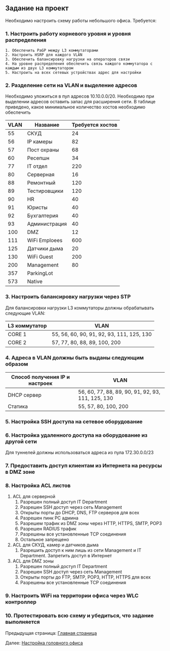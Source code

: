 ## Задание на проект

Необходимо настроить схему работы небольшого офиса. Требуется:
### 1. **Настроить работу корневого уровня и уровня распределения**

    1. Обеспечить PaGP между L3 коммутаторами 
    2. Настроить HSRP для каждого VLAN
    3. Обеспечить балансировку нагрузки на операторов связи
    4. На уровне распределения обеспечить связь каждого коммутатора с каждым из двух L3 коммутатором
    5. Настроить на всех сетевых устройствах адрес для настройки

### 2. **Разделение сети на VLAN и выделение адресов**

Необходимо уложиться в пул адресов 10.10.0.0/20. Необходимо при выделении адресов оставить запас для расширения сети. В таблице приведено, какое минимальное количество хостов необходимо обеспечить

| VLAN | Название | Требуется хостов | 
| --- | --- | --- |
| 55 | СКУД | 24 |
| 56 | IP камеры | 82 |
| 57 | Пост охраны | 68 |
| 60 | Ресепшн | 34 |
| 77 | IT отдел | 220 |
| 80 | Серверная | 16 |
| 88 | Ремонтный  | 120 |
| 89 | Тестировщики | 120 |
| 90 | HR | 40 |
| 91 | Юристы | 40 |
| 92 | Бухгалтерия | 40 |
| 93 | Администрация | 40 |
| 100 | DMZ | 12 |
| 111 | WiFi Emploees | 600 |
| 125 | Датчики дыма | 20 |
| 130 | WiFi Guest | 200 |
| 200 | Management | 80 |
| 357 | ParkingLot |  |
| 573 | Native |  |

### 3. **Настроить балансировку нагрузки через STP**

Для балансировки нагрузки L3 коммутаторы должны обрабатывать следующие VLAN:

| L3 коммутатор | VLAN |
| --- | --- |
| CORE 1 | 55, 56, 60, 90, 91, 92, 93, 111, 125, 130 |
| CORE 2 | 57, 77, 80, 88, 89, 100, 200 |

### 4. **Адреса в VLAN должны быть выданы следующим образом**

| Способ получения IP и настроек | VLAN |
| --- | --- |
| DHCP сервер | 56, 60, 77, 88, 89, 90, 91, 92, 93, 111, 125, 130 |
| Статика | 55, 57, 80, 100, 200 |

### 5. **Настройка SSH доступа на сетевое оборудование**


### 6. **Настройка удаленного доступа на оборудование из другой сети**

Для туннелей должны использоваться адреса из пула 172.30.0.0/23

### 7. **Предоставить доступ клиентам из Интернета на ресурсы в DMZ зоне**

### 8. **Настройка ACL листов**

1. ACL для серверной
   1. Разрешен полный доступ IT Department
   2. Разрешен SSH доступ через сеть Management
   3. Открыты порты до DHCP, DNS, FTP серверов для всех
   4. Разрешен пинк РС админа
   5. Разрешем трафик из DMZ зоны через HTTP, HTTPS, SMTP, POP3
   6. Разрешен RADIUS трафик
   7. Разрешены все установленные TCP соединения
   8. Остальное запрещено
2. ACL для СКУД, камер и датчиков дыма
   1. Разрешить доступ к ним лишь из сети Management и IT Department. Запретить доступ в Интернет
3. ACL для DMZ зоны
   1. Разрешен полный доступ IT Department
   2. Разрешен SSH доступ через сеть Management
   3. Открыты порты до FTP, SMTP, POP3, HTTP, HTTPS для всех
   4. Разрешены все установленные TCP соединения

### 9.  **Настроить WiFi на территории офиса через WLC контроллер**

### 10. **Протестировать всю схему и убедиться, что задание выполняется**

Предыдущая страница: [Главная страница](../README.md)

Далее: [Настройка головного офиса](./main_office.md) 